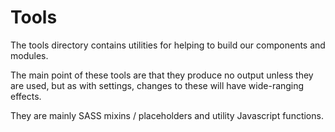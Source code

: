 # Tools

The tools directory contains utilities for helping to build our components and modules.

The main point of these tools are that they produce no output unless they are used, but as with settings, changes to these will have wide-ranging effects.

They are mainly SASS mixins / placeholders and utility Javascript functions.